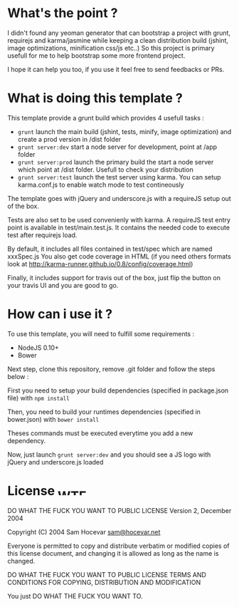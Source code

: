 What's the point ?
===================

I didn't found any yeoman generator that can bootstrap a project with grunt, requirejs and karma/jasmine 
while keeping a clean distribution build (jshint, image optimizations, minification css/js etc..)
So this project is primary usefull for me to help bootstrap some more frontend project. 

I hope it can help you too, if you use it feel free to send feedbacks or PRs. 

What is doing this template ?
=============================

This template provide a grunt build which provides 4 usefull tasks :

* ```grunt``` launch the main build (jshint, tests, minify, image optimization) and create a prod version in /dist folder
* ```grunt server:dev``` start a node server for development, point at /app folder
* ```grunt server:prod``` launch the primary build the start a node server which point at /dist folder. Usefull to check your distribution
* ```grunt server:test``` launch the test server using karma. You can setup karma.conf.js to enable watch mode to test contineously

The template goes with jQuery and underscore.js with a requireJS setup out of the box.

Tests are also set to be used convenienly with karma. A requireJS test entry point is available in test/main.test.js. It contains the needed code
to execute test after requirejs load.

By default, it includes all files contained in test/spec which are named xxxSpec.js
You also get code coverage in HTML (if you need others formats look at http://karma-runner.github.io/0.8/config/coverage.html)

Finally, it includes support for travis out of the box, just flip the button on your travis UI and you are good to go.

How can i use it ?
==============

To use this template, you will need to fulfill some requirements :

* NodeJS 0.10+
* Bower 

Next step, clone this repository, remove .git folder and follow the steps below :

First you need to setup your build dependencies (specified in package.json file) with 
```npm install```

Then, you need to build your runtimes dependencies (specified in bower.json) with 
```bower install```

Theses commands must be executed everytime you add a new dependency.

Now, just launch  ```grunt server:dev``` and you should see a JS logo with jQuery and underscore.js loaded


License <a href="http://www.wtfpl.net/"><img src="http://www.wtfpl.net/wp-content/uploads/2012/12/wtfpl-badge-4.png" width="80" height="15" alt="WTFPL" /></a>
=======
DO WHAT THE FUCK YOU WANT TO PUBLIC LICENSE 
                Version 2, December 2004 

Copyright (C) 2004 Sam Hocevar <sam@hocevar.net> 

Everyone is permitted to copy and distribute verbatim or modified 
copies of this license document, and changing it is allowed as long 
as the name is changed. 

DO WHAT THE FUCK YOU WANT TO PUBLIC LICENSE 
TERMS AND CONDITIONS FOR COPYING, DISTRIBUTION AND MODIFICATION 

You just DO WHAT THE FUCK YOU WANT TO.